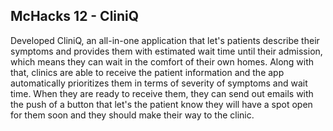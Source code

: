## McHacks 12 - CliniQ

Developed CliniQ, an all-in-one application that let's patients describe their
symptoms and provides them with estimated wait time until their admission, which
means they can wait in the comfort of their own homes. Along with that, clinics
are able to receive the patient information and the app automatically prioritizes 
them in terms of severity of symptoms and wait time. When they are ready to receive 
them, they can send out emails with the push of a button that let's the patient know
they will have a spot open for them soon and they should make their way to the clinic.

